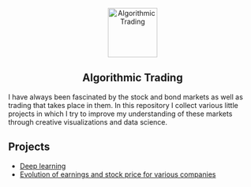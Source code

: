 <p align="center">
 <img width="100" src="https://static.thenounproject.com/png/5639-200.png" align="center" alt="Algorithmic Trading" />
 <h2 align="center">Algorithmic Trading</h2>
</p>

I have always been fascinated by the stock and bond markets as well as trading that takes place in them. In this repository I collect various little projects in which I try to improve my understanding of these markets through creative visualizations and data science. 

## Projects
- [Deep learning](https://github.com/JuanDelAguila/hack-the-stonk/tree/master/Deep%20learning)
- [Evolution of earnings and stock price for various companies](https://github.com/JuanDelAguila/hack-the-stonk/tree/master/Price%20vs%20earnings)
